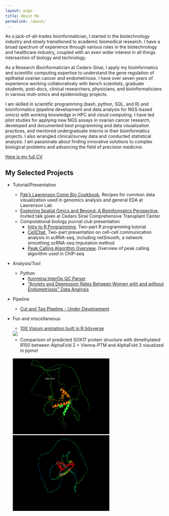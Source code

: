 ```yaml
---
layout: page
title: About Me
permalink: /about/
---
```


As a jack-of-all-trades bioinformatician, I started in the biotechnology industry and slowly transitioned to academic biomedical research. I have a broad spectrum of experience through various roles in the biotechnology and healthcare industry, coupled with an even wider interest in all things intersection of biology and technology.

As a Research Bioinformatician at Cedars-Sinai, I apply my bioinformatics and scientific computing expertise to understand the gene regulation of epithelial ovarian cancer and endometriosis. I have over seven years of experience working collaboratively with bench scientists, graduate students, post-docs, clinical researchers, physicians, and bioinformaticians in various muti-omics and epidemiology projects.

I am skilled in scientific programming (bash, python, SQL, and R) and bioinformatics (pipeline development and data analysis for NGS-based omics) with working knowledge in HPC and cloud computing. I have led pilot studies for applying new NGS assays in ovarian cancer research, developed and documented best programming and data visualization practices, and mentored undergraduate interns in their bioinformatics projects. I also wrangled clinical/survey data and conducted statistical analysis. I am passionate about finding innovative solutions to complex biological problems and advancing the field of precision medicine.

[Here is my full CV](https://docs.google.com/document/d/1A3mFwyfMPDVUobou-9QjZuBgzqNJ1uPiFJv2DtTy7s4/edit?usp=sharing)

## My Selected Projects

* Tutorial/Presentation
    * [Pak’s Lawrenson Comp Bio Cookbook](https://sfpacman.github.io/cookbook/), Recipes for common data visualization used in genomics analysis and general EDA at Lawrenson Lab  
    * [Exploring Spatial Omics and Beyond: A Bioinformatics Perspective](https://docs.google.com/presentation/d/1Lrdtfe8LcJMTi5DYDDfZGdRTv12Z40kNeoz-GXbVqug/edit?usp=sharing), Invited talk given at Cedars Sinai Comprehensive Transplant Center
    * Computational biology journal club presentation  
       *  [Intro to R Programming](https://docs.google.com/presentation/d/19Sekhw5X48jLWXTV9sTCflv2kdV79bQ_fonKEPgMTS0/edit?usp=sharing), Two-part R programming tutorial
       *  [CellChat](https://docs.google.com/presentation/d/1GW3dPAI7_sJjNF_gFELZH1Mu8n8gzqubsLFBjvhTTgc/edit?usp=sharing), Two-part presentation on cell-cell communication analysis in scRNA-seq, including netSmooth, a network smoothing scRNA-seq imputation method
       *  [Peak Calling Algorithm Overview](https://docs.google.com/presentation/d/1MLnAVGTbLU-JyNgL8usEKhJtIthXskJwW8tO4MyFmPc/edit?usp=sharing), Overview of peak calling algorithm used in ChIP-seq
* Analysis/Tool
  * Python
    *  [Ilummina InterOp QC Parser](https://github.com/sfpacman/Read_InterOp_illumina) 
    *  ["Anxiety and Depression Rates Between Women with and without Endometriosis" Data Analysis](https://github.com/sfpacman/BEME_poster/blob/main/poster.ipynb)
* Pipeline
    *  [Cut and Tag Pipeline - Under Development](https://github.com/sfpacman/cut_tag_pipeline_public) 
* Fun and miscellaneous

    * [ 10X Visium animation built in R tidyverse](https://github.com/sfpacman/show_off)

    <img src="https://raw.githubusercontent.com/sfpacman/show_off/main/data/animation.gif">
    <br>
    
    * Comparison of predicted SOX17 protein structure with dimethylated R150 between AlphaFold 2 + Vienna-PTM  and AlphaFold 3 visualized in pymol
    
    <br>

    <img src="https://raw.githubusercontent.com/sfpacman/sfpacman.github.io/master/images/sox17%20(2).gif" width="307" height="240">
    <img src="https://raw.githubusercontent.com/sfpacman/sfpacman.github.io/master/images/SOX17_AF.gif" width="307" height="240">
